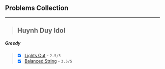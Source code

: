 ## Problems Collection
---
> Huynh Duy Idol
> ---
##### Greedy
> - [x] [Lights Out](https://csacademy.com/contest/ioi-2016-training-round-5/#task/lights-out/) - `2.5/5` 
> - [x] [Balanced String](https://csacademy.com/contest/ioi-2016-training-round-5/#task/balanced-string) - `3.5/5`